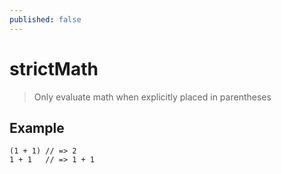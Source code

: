 ```yaml
---
published: false
---
```


# strictMath

> Only evaluate math when explicitly placed in parentheses

## Example

```less
(1 + 1) // => 2
1 + 1   // => 1 + 1
```

